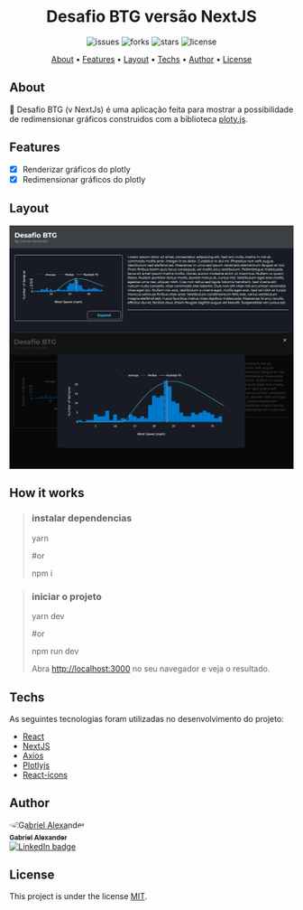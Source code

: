 <h1 align="center">
Desafio BTG versão NextJS
</h1>
<p align="center">
<img src="[https://img.shields.io/github/issues/Gabriel-Alexander10/Gobarber-web](https://img.shields.io/github/issues/Gabriel-Alexander10/Gobarber-web)" alt="issues" />
<img src="[https://img.shields.io/github/forks/Gabriel-Alexander10/Gobarber-web](https://img.shields.io/github/forks/Gabriel-Alexander10/Gobarber-web)" alt="forks" />
<img src="[https://img.shields.io/github/stars/Gabriel-Alexander10/Gobarber-web](https://img.shields.io/github/stars/Gabriel-Alexander10/Gobarber-web)" alt="stars" />
<img src="[https://img.shields.io/github/license/Gabriel-Alexander10/Gobarber-web](https://img.shields.io/github/license/Gabriel-Alexander10/Gobarber-web)" alt="license" />
</p>

<p align="center">
<a href="#about">About</a> •
<a href="#features">Features</a> •
<a href="#layout">Layout</a> •
<a href="#techs">Techs</a> •
<a href="#author">Author</a> •
<a href="#license">License</a>
</p>

## About

🚀 Desafio BTG (v NextJs) é uma aplicação feita para mostrar a possibilidade de redimensionar gráficos construidos com a biblioteca [ploty.js](https://github.com/plotly/react-plotly.js/).

## Features

- [x]  Renderizar gráficos do plotly
- [x]  Redimensionar gráficos do plotly

## Layout

<p align="center">
<img src="./src/assets/layout.png" align="center" alt="Layout" />
<img src="./src/assets/modal.png" align="center" alt="Modal do gráfico" />
</p>

## How it works

> ### instalar dependencias
> yarn 
> 
> #or
> 
> npm i

> ### iniciar o projeto
> yarn dev
>
> #or
>
> npm run dev
> 
> 
> Abra [http://localhost:3000](http://localhost:3000/) no seu navegador e veja o resultado.
> 

## Techs

As seguintes tecnologias foram utilizadas no desenvolvimento do projeto:

- [React](https://reactjs.org/)
- [NextJS](https://nextjs.org/)
- [Axios](https://github.com/axios/axios)
- [Plotlyjs](https://plotly.com/javascript/react/)
- [React-icons](https://react-icons.github.io/react-icons/)

## Author

<a href="[https://www.linkedin.com/in/gabriel-alexander-abb90a1b6/](https://www.linkedin.com/in/gabriel-alexander-abb90a1b6/)" >
<img style="border-radius: 50%;" src="[https://media-exp1.licdn.com/dms/image/C5603AQG3jlBthcVVqg/profile-displayphoto-shrink_200_200/0/1603548566092?e=1620259200&v=beta&t=15W8RT5E1u6lnNpJgP6D-7gdse4Busx49A-BtnFtVOw](https://media-exp1.licdn.com/dms/image/C5603AQFTUiQZNwMpxg/profile-displayphoto-shrink_200_200/0/1634678062070?e=1649894400&v=beta&t=oCwwvNE4FREi8M1jQWknMs1lWCCe0WcX9T9b5GEE0FE)" width="100px;" alt="Gabriel Alexander"/>
<br />
<sub><b>Gabriel Alexander</b></sub></a>
<br />
<a href="[https://www.linkedin.com/in/gabriel-alexander-abb90a1b6/](https://www.linkedin.com/in/gabriel-alexander-abb90a1b6/)">
<img src="[https://img.shields.io/badge/Gabriel Alexander-blue?style=flat&logo=linkedin&link=https://www.linkedin.com/in/gabriel-alexander-abb90a1b6/](https://img.shields.io/badge/Gabriel%20Alexander-blue?style=flat&logo=linkedin&link=https://www.linkedin.com/in/gabriel-alexander-abb90a1b6/)" alt="LinkedIn badge" />
</a>

## License

This project is under the license [MIT](https://www.notion.so/LICENSE).
